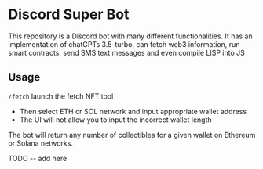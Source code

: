 # Discord Super Bot

This repository is a Discord bot with many different functionalities. It has an implementation of chatGPTs 3.5-turbo, can fetch web3 information, run smart contracts, send SMS text messages and even compile LISP into JS

## Usage
`/fetch` launch the fetch NFT tool
  - Then select ETH or SOL network and input appropriate wallet address
  - The UI will not allow you to input the incorrect wallet length

The bot will return any number of collectibles for a given wallet on Ethereum or Solana networks.

TODO -- add here